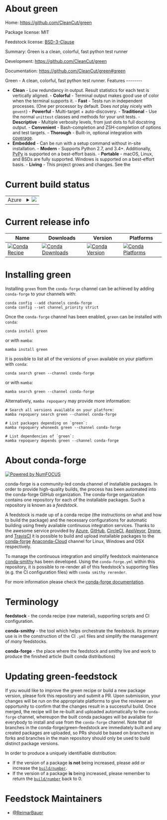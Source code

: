 About green
===========

Home: https://github.com/CleanCut/green

Package license: MIT

Feedstock license: [BSD-3-Clause](https://github.com/conda-forge/green-feedstock/blob/main/LICENSE.txt)

Summary: Green is a clean, colorful, fast python test runner

Development: https://github.com/CleanCut/green

Documentation: https://github.com/CleanCut/green#green

Green - A clean, colorful, fast python test runner.
Features --------
- **Clean** - Low redundancy in output. Result statistics for each test is vertically aligned. - **Colorful** - Terminal output makes good use of color when the terminal supports it. - **Fast** - Tests run in independent processes.  (One per processor by default.  Does *not* play nicely with `gevent`) - **Powerful** - Multi-target + auto-discovery. - **Traditional** - Use the normal `unittest` classes and methods for your unit tests. - **Descriptive** - Multiple verbosity levels, from just dots to full docstring output. - **Convenient** - Bash-completion and ZSH-completion of options and test targets. - **Thorough** - Built-in, optional integration with
  [coverage](http://nedbatchelder.com/code/coverage/).
- **Embedded** - Can be run with a setup command without in-site installation. - **Modern** - Supports Python 2.7, and 3.4+. Additionally, [PyPy](http://pypy.org) is supported on a best-effort basis. - **Portable** - macOS, Linux, and BSDs are fully supported.  Windows is supported on a best-effort basis. - **Living** - This project grows and changes.  See the


Current build status
====================


<table>
    
  <tr>
    <td>Azure</td>
    <td>
      <details>
        <summary>
          <a href="https://dev.azure.com/conda-forge/feedstock-builds/_build/latest?definitionId=388&branchName=main">
            <img src="https://dev.azure.com/conda-forge/feedstock-builds/_apis/build/status/green-feedstock?branchName=main">
          </a>
        </summary>
        <table>
          <thead><tr><th>Variant</th><th>Status</th></tr></thead>
          <tbody><tr>
              <td>linux_64_python3.10.____cpython</td>
              <td>
                <a href="https://dev.azure.com/conda-forge/feedstock-builds/_build/latest?definitionId=388&branchName=main">
                  <img src="https://dev.azure.com/conda-forge/feedstock-builds/_apis/build/status/green-feedstock?branchName=main&jobName=linux&configuration=linux_64_python3.10.____cpython" alt="variant">
                </a>
              </td>
            </tr><tr>
              <td>linux_64_python3.7.____cpython</td>
              <td>
                <a href="https://dev.azure.com/conda-forge/feedstock-builds/_build/latest?definitionId=388&branchName=main">
                  <img src="https://dev.azure.com/conda-forge/feedstock-builds/_apis/build/status/green-feedstock?branchName=main&jobName=linux&configuration=linux_64_python3.7.____cpython" alt="variant">
                </a>
              </td>
            </tr><tr>
              <td>linux_64_python3.8.____cpython</td>
              <td>
                <a href="https://dev.azure.com/conda-forge/feedstock-builds/_build/latest?definitionId=388&branchName=main">
                  <img src="https://dev.azure.com/conda-forge/feedstock-builds/_apis/build/status/green-feedstock?branchName=main&jobName=linux&configuration=linux_64_python3.8.____cpython" alt="variant">
                </a>
              </td>
            </tr><tr>
              <td>linux_64_python3.9.____cpython</td>
              <td>
                <a href="https://dev.azure.com/conda-forge/feedstock-builds/_build/latest?definitionId=388&branchName=main">
                  <img src="https://dev.azure.com/conda-forge/feedstock-builds/_apis/build/status/green-feedstock?branchName=main&jobName=linux&configuration=linux_64_python3.9.____cpython" alt="variant">
                </a>
              </td>
            </tr><tr>
              <td>osx_64_python3.10.____cpython</td>
              <td>
                <a href="https://dev.azure.com/conda-forge/feedstock-builds/_build/latest?definitionId=388&branchName=main">
                  <img src="https://dev.azure.com/conda-forge/feedstock-builds/_apis/build/status/green-feedstock?branchName=main&jobName=osx&configuration=osx_64_python3.10.____cpython" alt="variant">
                </a>
              </td>
            </tr><tr>
              <td>osx_64_python3.7.____cpython</td>
              <td>
                <a href="https://dev.azure.com/conda-forge/feedstock-builds/_build/latest?definitionId=388&branchName=main">
                  <img src="https://dev.azure.com/conda-forge/feedstock-builds/_apis/build/status/green-feedstock?branchName=main&jobName=osx&configuration=osx_64_python3.7.____cpython" alt="variant">
                </a>
              </td>
            </tr><tr>
              <td>osx_64_python3.8.____cpython</td>
              <td>
                <a href="https://dev.azure.com/conda-forge/feedstock-builds/_build/latest?definitionId=388&branchName=main">
                  <img src="https://dev.azure.com/conda-forge/feedstock-builds/_apis/build/status/green-feedstock?branchName=main&jobName=osx&configuration=osx_64_python3.8.____cpython" alt="variant">
                </a>
              </td>
            </tr><tr>
              <td>osx_64_python3.9.____cpython</td>
              <td>
                <a href="https://dev.azure.com/conda-forge/feedstock-builds/_build/latest?definitionId=388&branchName=main">
                  <img src="https://dev.azure.com/conda-forge/feedstock-builds/_apis/build/status/green-feedstock?branchName=main&jobName=osx&configuration=osx_64_python3.9.____cpython" alt="variant">
                </a>
              </td>
            </tr><tr>
              <td>win_64_python3.10.____cpython</td>
              <td>
                <a href="https://dev.azure.com/conda-forge/feedstock-builds/_build/latest?definitionId=388&branchName=main">
                  <img src="https://dev.azure.com/conda-forge/feedstock-builds/_apis/build/status/green-feedstock?branchName=main&jobName=win&configuration=win_64_python3.10.____cpython" alt="variant">
                </a>
              </td>
            </tr><tr>
              <td>win_64_python3.7.____cpython</td>
              <td>
                <a href="https://dev.azure.com/conda-forge/feedstock-builds/_build/latest?definitionId=388&branchName=main">
                  <img src="https://dev.azure.com/conda-forge/feedstock-builds/_apis/build/status/green-feedstock?branchName=main&jobName=win&configuration=win_64_python3.7.____cpython" alt="variant">
                </a>
              </td>
            </tr><tr>
              <td>win_64_python3.8.____cpython</td>
              <td>
                <a href="https://dev.azure.com/conda-forge/feedstock-builds/_build/latest?definitionId=388&branchName=main">
                  <img src="https://dev.azure.com/conda-forge/feedstock-builds/_apis/build/status/green-feedstock?branchName=main&jobName=win&configuration=win_64_python3.8.____cpython" alt="variant">
                </a>
              </td>
            </tr><tr>
              <td>win_64_python3.9.____cpython</td>
              <td>
                <a href="https://dev.azure.com/conda-forge/feedstock-builds/_build/latest?definitionId=388&branchName=main">
                  <img src="https://dev.azure.com/conda-forge/feedstock-builds/_apis/build/status/green-feedstock?branchName=main&jobName=win&configuration=win_64_python3.9.____cpython" alt="variant">
                </a>
              </td>
            </tr>
          </tbody>
        </table>
      </details>
    </td>
  </tr>
</table>

Current release info
====================

| Name | Downloads | Version | Platforms |
| --- | --- | --- | --- |
| [![Conda Recipe](https://img.shields.io/badge/recipe-green-green.svg)](https://anaconda.org/conda-forge/green) | [![Conda Downloads](https://img.shields.io/conda/dn/conda-forge/green.svg)](https://anaconda.org/conda-forge/green) | [![Conda Version](https://img.shields.io/conda/vn/conda-forge/green.svg)](https://anaconda.org/conda-forge/green) | [![Conda Platforms](https://img.shields.io/conda/pn/conda-forge/green.svg)](https://anaconda.org/conda-forge/green) |

Installing green
================

Installing `green` from the `conda-forge` channel can be achieved by adding `conda-forge` to your channels with:

```
conda config --add channels conda-forge
conda config --set channel_priority strict
```

Once the `conda-forge` channel has been enabled, `green` can be installed with `conda`:

```
conda install green
```

or with `mamba`:

```
mamba install green
```

It is possible to list all of the versions of `green` available on your platform with `conda`:

```
conda search green --channel conda-forge
```

or with `mamba`:

```
mamba search green --channel conda-forge
```

Alternatively, `mamba repoquery` may provide more information:

```
# Search all versions available on your platform:
mamba repoquery search green --channel conda-forge

# List packages depending on `green`:
mamba repoquery whoneeds green --channel conda-forge

# List dependencies of `green`:
mamba repoquery depends green --channel conda-forge
```


About conda-forge
=================

[![Powered by
NumFOCUS](https://img.shields.io/badge/powered%20by-NumFOCUS-orange.svg?style=flat&colorA=E1523D&colorB=007D8A)](https://numfocus.org)

conda-forge is a community-led conda channel of installable packages.
In order to provide high-quality builds, the process has been automated into the
conda-forge GitHub organization. The conda-forge organization contains one repository
for each of the installable packages. Such a repository is known as a *feedstock*.

A feedstock is made up of a conda recipe (the instructions on what and how to build
the package) and the necessary configurations for automatic building using freely
available continuous integration services. Thanks to the awesome service provided by
[Azure](https://azure.microsoft.com/en-us/services/devops/), [GitHub](https://github.com/),
[CircleCI](https://circleci.com/), [AppVeyor](https://www.appveyor.com/),
[Drone](https://cloud.drone.io/welcome), and [TravisCI](https://travis-ci.com/)
it is possible to build and upload installable packages to the
[conda-forge](https://anaconda.org/conda-forge) [Anaconda-Cloud](https://anaconda.org/)
channel for Linux, Windows and OSX respectively.

To manage the continuous integration and simplify feedstock maintenance
[conda-smithy](https://github.com/conda-forge/conda-smithy) has been developed.
Using the ``conda-forge.yml`` within this repository, it is possible to re-render all of
this feedstock's supporting files (e.g. the CI configuration files) with ``conda smithy rerender``.

For more information please check the [conda-forge documentation](https://conda-forge.org/docs/).

Terminology
===========

**feedstock** - the conda recipe (raw material), supporting scripts and CI configuration.

**conda-smithy** - the tool which helps orchestrate the feedstock.
                   Its primary use is in the construction of the CI ``.yml`` files
                   and simplify the management of *many* feedstocks.

**conda-forge** - the place where the feedstock and smithy live and work to
                  produce the finished article (built conda distributions)


Updating green-feedstock
========================

If you would like to improve the green recipe or build a new
package version, please fork this repository and submit a PR. Upon submission,
your changes will be run on the appropriate platforms to give the reviewer an
opportunity to confirm that the changes result in a successful build. Once
merged, the recipe will be re-built and uploaded automatically to the
`conda-forge` channel, whereupon the built conda packages will be available for
everybody to install and use from the `conda-forge` channel.
Note that all branches in the conda-forge/green-feedstock are
immediately built and any created packages are uploaded, so PRs should be based
on branches in forks and branches in the main repository should only be used to
build distinct package versions.

In order to produce a uniquely identifiable distribution:
 * If the version of a package **is not** being increased, please add or increase
   the [``build/number``](https://docs.conda.io/projects/conda-build/en/latest/resources/define-metadata.html#build-number-and-string).
 * If the version of a package **is** being increased, please remember to return
   the [``build/number``](https://docs.conda.io/projects/conda-build/en/latest/resources/define-metadata.html#build-number-and-string)
   back to 0.

Feedstock Maintainers
=====================

* [@ReimarBauer](https://github.com/ReimarBauer/)

